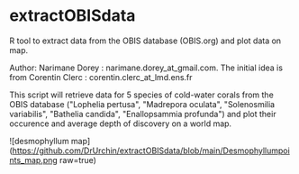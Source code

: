 # extractOBISdata
R tool to extract data from the OBIS database (OBIS.org) and plot data on map.

Author: Narimane Dorey : narimane.dorey_at_gmail.com. The initial idea is from Corentin Clerc : corentin.clerc_at_lmd.ens.fr

This script will retrieve data for 5 species of cold-water corals from the OBIS database ("Lophelia pertusa", "Madrepora oculata", "Solenosmilia variabilis", "Bathelia candida", "Enallopsammia profunda") and plot their occurence and average depth of discovery on a world map.


![desmophyllum map](https://github.com/DrUrchin/extractOBISdata/blob/main/Desmophyllumpoints_map.png raw=true)
